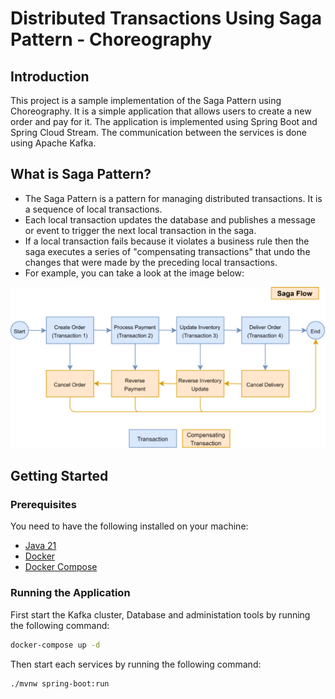 # Distributed Transactions Using Saga Pattern - Choreography

## Introduction

This project is a sample implementation of the Saga Pattern using Choreography. It is a simple application that allows users to create a new order and pay for it. The application is implemented using Spring Boot and Spring Cloud Stream. The communication between the services is done using Apache Kafka.

## What is Saga Pattern?

- The Saga Pattern is a pattern for managing distributed transactions. It is a sequence of local transactions.
- Each local transaction updates the database and publishes a message or event to trigger the next local transaction in the saga.
- If a local transaction fails because it violates a business rule then the saga executes a series of "compensating transactions" that undo the changes that were made by the preceding local transactions.
- For example, you can take a look at the image below:

![Saga Patern](./assets/saga-pattern.png)

## Getting Started

### Prerequisites

You need to have the following installed on your machine:

- [Java 21](https://www.oracle.com/java/technologies/downloads/)
- [Docker](https://docs.docker.com/engine/install/)
- [Docker Compose](https://docs.docker.com/compose/install/)

### Running the Application

First start the Kafka cluster, Database and administation tools by running the following command:

```bash
docker-compose up -d
```

Then start each services by running the following command:

```bash
./mvnw spring-boot:run
```
